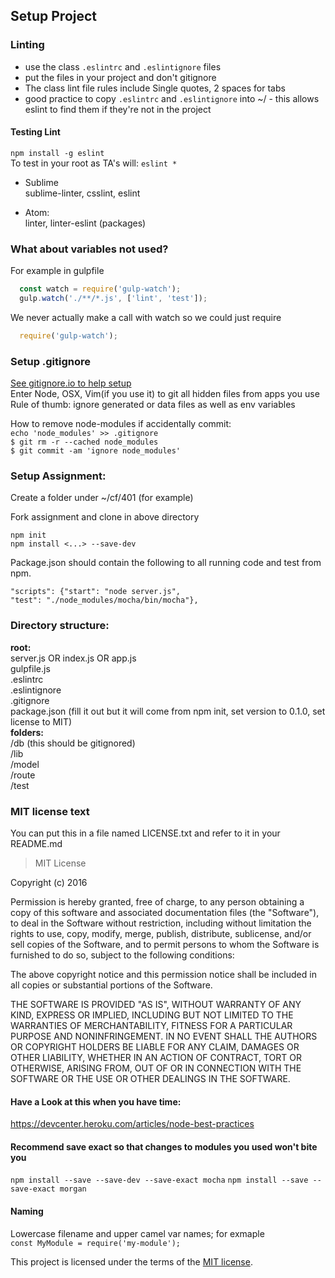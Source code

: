 ## Setup Project
### Linting
+ use the class `.eslintrc` and `.eslintignore` files
+ put the files in your project and don't gitignore  
+ The class lint file rules include Single quotes, 2 spaces for tabs  
+ good practice to copy `.eslintrc` and `.eslintignore`  into ~/ - this allows eslint to find them if they're not in the project

#### Testing Lint  
```npm install -g eslint```  
To test in your root as TA's will:  ```eslint *```  
* Sublime  
  sublime-linter, csslint, eslint

* Atom:  
  linter, linter-eslint (packages)

### What about variables not used?

For example in gulpfile

```javascript
  const watch = require('gulp-watch');
  gulp.watch('./**/*.js', ['lint', 'test']);
```

  We never actually make a call with watch so we could just require

```javascript
  require('gulp-watch');
```  

### Setup .gitignore
[See gitignore.io to help setup](https://www.google.com)  
Enter Node, OSX, Vim(if you use it) to git all hidden files from apps you use
Rule of thumb: ignore generated or data files as well as env variables

How to remove node-modules if accidentally commit:    
`echo 'node_modules' >> .gitignore`    
`$ git rm -r --cached node_modules`    
`$ git commit -am 'ignore node_modules'`  

### Setup Assignment:
Create a folder under ~/cf/401 (for example)

Fork assignment and clone in above directory

`npm init`  
`npm install <...> --save-dev`

Package.json should contain the following to all running code and test from npm.

`"scripts": {"start": "node server.js",`  
`"test": "./node_modules/mocha/bin/mocha"},`

### Directory structure:
**root:**   
server.js OR index.js OR app.js  
gulpfile.js  
.eslintrc  
.eslintignore  
.gitignore  
package.json (fill it out but it will come from npm init, set version to 0.1.0, set license to MIT)  
**folders:**  
/db  (this should be gitignored)  
/lib  
/model  
/route  
/test  

### MIT license text  
You can put this in a file named LICENSE.txt and refer to it in your README.md  
 > MIT License

 Copyright (c) 2016 <your name>

 Permission is hereby granted, free of charge, to any person obtaining a copy
 of this software and associated documentation files (the "Software"), to deal
 in the Software without restriction, including without limitation the rights
 to use, copy, modify, merge, publish, distribute, sublicense, and/or sell
 copies of the Software, and to permit persons to whom the Software is
 furnished to do so, subject to the following conditions:

 The above copyright notice and this permission notice shall be included in all
 copies or substantial portions of the Software.

 THE SOFTWARE IS PROVIDED "AS IS", WITHOUT WARRANTY OF ANY KIND, EXPRESS OR
 IMPLIED, INCLUDING BUT NOT LIMITED TO THE WARRANTIES OF MERCHANTABILITY,
 FITNESS FOR A PARTICULAR PURPOSE AND NONINFRINGEMENT. IN NO EVENT SHALL THE
 AUTHORS OR COPYRIGHT HOLDERS BE LIABLE FOR ANY CLAIM, DAMAGES OR OTHER
 LIABILITY, WHETHER IN AN ACTION OF CONTRACT, TORT OR OTHERWISE, ARISING FROM,
 OUT OF OR IN CONNECTION WITH THE SOFTWARE OR THE USE OR OTHER DEALINGS IN THE
 SOFTWARE.

#### Have a Look at this when you have time:

https://devcenter.heroku.com/articles/node-best-practices

#### Recommend save exact so that changes to modules you used won't bite you  
 `npm install --save --save-dev --save-exact mocha`    `npm install --save --save-exact morgan`  

#### Naming  
Lowercase filename and upper camel var names; for exmaple   
`const MyModule = require('my-module');`


This project is licensed under the terms of the [MIT license](LICENSE.txt).
